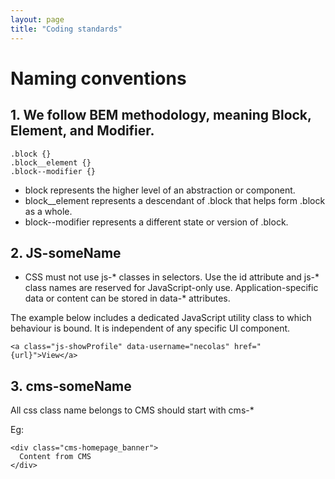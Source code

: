 ```yaml
---
layout: page
title: "Coding standards"
---
```


# Naming conventions

## 1. We follow BEM methodology, meaning Block, Element, and Modifier.

    .block {}
    .block__element {}
    .block--modifier {}

- block represents the higher level of an abstraction or component.
- block__element represents a descendant of .block that helps form .block as a whole.
- block--modifier represents a different state or version of .block.

## 2. JS-someName

- CSS must not use js-* classes in selectors.
Use the id attribute and js-* class names are reserved for JavaScript-only use. Application-specific data or content can be stored in data-* attributes.

The example below includes a dedicated JavaScript utility class to which behaviour is bound. It is independent of any specific UI component.

    <a class="js-showProfile" data-username="necolas" href="{url}">View</a>


## 3. cms-someName
All css class name belongs to CMS should start with cms-*

Eg:

    <div class="cms-homepage_banner">
      Content from CMS
    </div>

